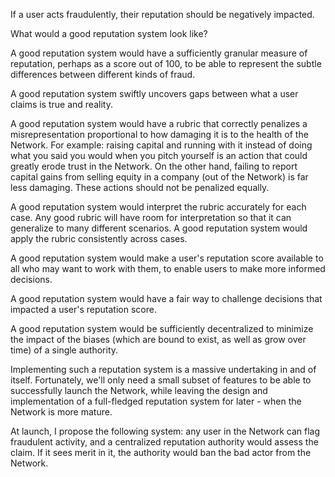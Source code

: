 If a user acts fraudulently, their reputation should be negatively impacted.

What would a good reputation system look like?

A good reputation system would have a sufficiently granular measure of reputation, perhaps as a score out of 100, to be able to represent the subtle differences between different kinds of fraud.

A good reputation system swiftly uncovers gaps between what a user claims is true and reality.

A good reputation system would have a rubric that correctly penalizes a misrepresentation proportional to how damaging it is to the health of the Network. For example: raising capital and running with it instead of doing what you said you would when you pitch yourself is an action that could greatly erode trust in the Network. On the other hand, failing to report capital gains from selling equity in a company (out of the Network) is far less damaging. These actions should not be penalized equally.

A good reputation system would interpret the rubric accurately for each case. Any good rubric will have room for interpretation so that it can generalize to many different scenarios. A good reputation system would apply the rubric consistently across cases.

A good reputation system would make a user's reputation score available to all who may want to work with them, to enable users to make more informed decisions.

A good reputation system would have a fair way to challenge decisions that impacted a user's reputation score.

A good reputation system would be sufficiently decentralized to minimize the impact of the biases (which are bound to exist, as well as grow over time) of a single authority.

Implementing such a reputation system is a massive undertaking in and of itself. Fortunately, we'll only need a small subset of features to be able to successfully launch the Network, while leaving the design and implementation of a full-fledged reputation system for later - when the Network is more mature.

At launch, I propose the following system: any user in the Network can flag fraudulent activity, and a centralized reputation authority would assess the claim. If it sees merit in it, the authority would ban the bad actor from the Network.


